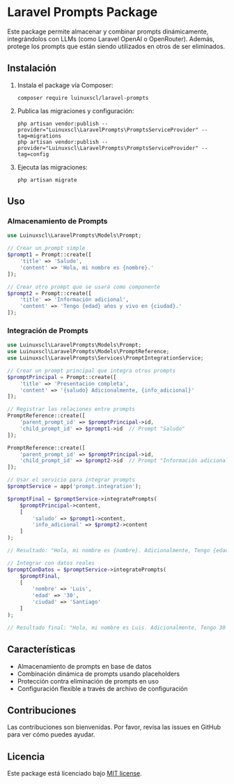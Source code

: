 # Laravel Prompts Package

Este package permite almacenar y combinar prompts dinámicamente, integrándolos con LLMs (como Laravel OpenAI o OpenRouter). Además, protege los prompts que están siendo utilizados en otros de ser eliminados.

## Instalación

1. Instala el package vía Composer:
   ```
   composer require luinuxscl/laravel-prompts
   ```

2. Publica las migraciones y configuración:
   ```
   php artisan vendor:publish --provider="Luinuxscl\LaravelPrompts\PromptsServiceProvider" --tag=migrations
   php artisan vendor:publish --provider="Luinuxscl\LaravelPrompts\PromptsServiceProvider" --tag=config
   ```

3. Ejecuta las migraciones:
   ```
   php artisan migrate
   ```

## Uso

### Almacenamiento de Prompts

```php
use Luinuxscl\LaravelPrompts\Models\Prompt;

// Crear un prompt simple
$prompt1 = Prompt::create([
    'title' => 'Saludo',
    'content' => 'Hola, mi nombre es {nombre}.'
]);

// Crear otro prompt que se usará como componente
$prompt2 = Prompt::create([
    'title' => 'Información adicional',
    'content' => 'Tengo {edad} años y vivo en {ciudad}.'
]);
```

### Integración de Prompts

```php
use Luinuxscl\LaravelPrompts\Models\Prompt;
use Luinuxscl\LaravelPrompts\Models\PromptReference;
use Luinuxscl\LaravelPrompts\Services\PromptIntegrationService;

// Crear un prompt principal que integra otros prompts
$promptPrincipal = Prompt::create([
    'title' => 'Presentación completa',
    'content' => '{saludo} Adicionalmente, {info_adicional}'
]);

// Registrar las relaciones entre prompts
PromptReference::create([
    'parent_prompt_id' => $promptPrincipal->id,
    'child_prompt_id' => $prompt1->id  // Prompt "Saludo"
]);

PromptReference::create([
    'parent_prompt_id' => $promptPrincipal->id,
    'child_prompt_id' => $prompt2->id  // Prompt "Información adicional"
]);

// Usar el servicio para integrar prompts
$promptService = app('prompt.integration');

$promptFinal = $promptService->integratePrompts(
    $promptPrincipal->content,
    [
        'saludo' => $prompt1->content,
        'info_adicional' => $prompt2->content
    ]
);

// Resultado: "Hola, mi nombre es {nombre}. Adicionalmente, Tengo {edad} años y vivo en {ciudad}."

// Integrar con datos reales
$promptConDatos = $promptService->integratePrompts(
    $promptFinal,
    [
        'nombre' => 'Luis',
        'edad' => '30',
        'ciudad' => 'Santiago'
    ]
);

// Resultado final: "Hola, mi nombre es Luis. Adicionalmente, Tengo 30 años y vivo en Santiago."
```

## Características

- Almacenamiento de prompts en base de datos
- Combinación dinámica de prompts usando placeholders
- Protección contra eliminación de prompts en uso
- Configuración flexible a través de archivo de configuración

## Contribuciones

Las contribuciones son bienvenidas. Por favor, revisa las issues en GitHub para ver cómo puedes ayudar.

## Licencia

Este package está licenciado bajo [MIT license](./LICENSE).
